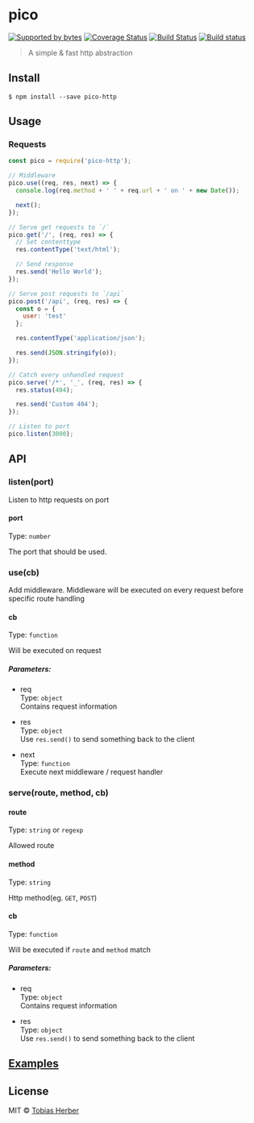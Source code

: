 # pico

[![Supported by bytes](http://art.bytes.gq/badge.svg)](https://bytes.gq) [![Coverage Status](https://coveralls.io/repos/github/tobihrbr/pico/badge.svg?branch=master)](https://coveralls.io/github/tobihrbr/pico?branch=master) [![Build Status](https://travis-ci.org/tobihrbr/pico.svg?branch=master)](https://travis-ci.org/tobihrbr/pico) [![Build status](https://ci.appveyor.com/api/projects/status/f5tb1gt3ci231n4l?svg=true)](https://ci.appveyor.com/project/tobihrbr/pico)

> A simple &amp; fast http abstraction

## Install

```
$ npm install --save pico-http
```

## Usage
### Requests
```js
const pico = require('pico-http');

// Middleware
pico.use((req, res, next) => {
  console.log(req.method + ' ' + req.url + ' on ' + new Date());

  next();
});

// Serve get requests to `/`
pico.get('/', (req, res) => {
  // Set contenttype
  res.contentType('text/html');

  // Send response
  res.send('Hello World');
});

// Serve post requests to `/api`
pico.post('/api', (req, res) => {
  const o = {
    user: 'test'
  };

  res.contentType('application/json');

  res.send(JSON.stringify(o));
});

// Catch every unhandled request
pico.serve('/*', '_', (req, res) => {
  res.status(404);

  res.send('Custom 404');
});

// Listen to port
pico.listen(3000);
```

## API
### listen(port)
Listen to http requests on port

#### port
Type: `number`

The port that should be used.

### use(cb)
Add middleware. Middleware will be executed on every request before specific route handling

#### cb
Type: `function`

Will be executed on request
##### Parameters:
- req <br> Type: `object` <br> Contains request information

- res <br> Type: `object` <br> Use `res.send()` to send something back to the client

- next <br> Type: `function` <br> Execute next middleware / request handler

### serve(route, method, cb)
#### route
Type: `string` or `regexp`

Allowed route

#### method
Type: `string`

Http method(eg. `GET`, `POST`)

#### cb
Type: `function`

Will be executed if `route` and `method` match

##### Parameters:
- req <br> Type: `object` <br> Contains request information

- res <br> Type: `object` <br> Use `res.send()` to send something back to the client

## [Examples](https://github.com/tobihrbr/pico/tree/master/examples)

## License

MIT © [Tobias Herber](https://tobihrbr.com)
